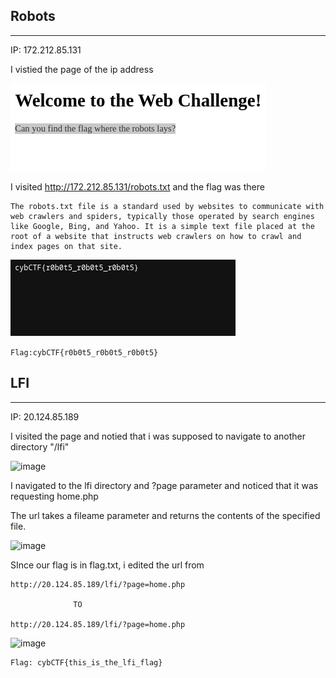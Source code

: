 ## Robots
<hr>

IP: 172.212.85.131

I vistied the page of the ip address

![image](https://github.com/shayol33/cybCTF/blob/main/Aessts/robots.png)

I visited http://172.212.85.131/robots.txt and the flag was there
```
The robots.txt file is a standard used by websites to communicate with web crawlers and spiders, typically those operated by search engines like Google, Bing, and Yahoo. It is a simple text file placed at the root of a website that instructs web crawlers on how to crawl and index pages on that site.
```

![image](https://github.com/shayol33/cybCTF/blob/main/Aessts/robots1.png)

```Flag:cybCTF{r0b0t5_r0b0t5_r0b0t5}```

## LFI
<hr>

IP: 20.124.85.189

I visited the page and notied that i was supposed to navigate to another directory "/lfi"

![image](https://github.com/shayol33/cybCTF/blob/main/Aessts/lfi.png)

I navigated to the lfi directory and ?page parameter and noticed that it was requesting home.php

The url takes a fileame parameter and returns the contents of the specified file.

![image](https://github.com/shayol33/cybCTF/blob/main/Aessts/lfi-1.png)

SInce our flag is in flag.txt, i edited the url from

```
http://20.124.85.189/lfi/?page=home.php

              TO

http://20.124.85.189/lfi/?page=home.php
```
![image](https://github.com/shayol33/cybCTF/blob/main/Aessts/lfi-2.png)

```
Flag: cybCTF{this_is_the_lfi_flag}
```
